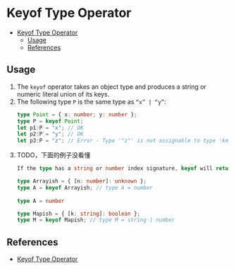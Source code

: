 # Keyof Type Operator

<!-- TOC -->

- [Keyof Type Operator](#keyof-type-operator)
    - [Usage](#usage)
    - [References](#references)

<!-- /TOC -->


## Usage
1. The `keyof` operator takes an object type and produces a string or numeric literal union of its keys. 
2. The following type `P` is the same type as `“x” | “y”`:
    ```ts
    type Point = { x: number; y: number };
    type P = keyof Point;
    let p1:P = "x"; // OK
    let p2:P = "y"; // OK
    let p3:P = "z"; // Error - Type '"z"' is not assignable to type 'keyof Point'.
    ```
3. TODO，下面的例子没看懂
    ```ts
    If the type has a string or number index signature, keyof will return those types instead:

    type Arrayish = { [n: number]: unknown };
    type A = keyof Arrayish; // type A = number
        
    type A = number
    
    type Mapish = { [k: string]: boolean };
    type M = keyof Mapish; // type M = string | number
    ```


## References
* [Keyof Type Operator](https://www.typescriptlang.org/docs/handbook/2/keyof-types.html)